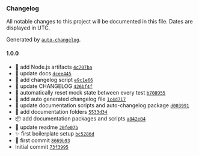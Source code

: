 ### Changelog

All notable changes to this project will be documented in this file. Dates are displayed in UTC.

Generated by [`auto-changelog`](https://github.com/CookPete/auto-changelog).

#### 1.0.0

- 🙈 add Node.js artifacts [`4c707ba`](https://github.com/franciscomesa/typescript-boilerplate/commit/4c707baa5908441c93434eb2d9cf28ea488dc800)
- 📝 update docs [`dcee445`](https://github.com/franciscomesa/typescript-boilerplate/commit/dcee4456072e7c1ab859885d7f4dd528826a180d)
- 🔨 add changelog script [`e9c1e66`](https://github.com/franciscomesa/typescript-boilerplate/commit/e9c1e668bd1ae9be216dcf2188c1e76acdf14964)
- 📝 update CHANGELOG [`426bf4f`](https://github.com/franciscomesa/typescript-boilerplate/commit/426bf4f772d88d22acc7ee60ea23744d448a51e7)
- 🔧 automatically reset mock state between every test [`b708955`](https://github.com/franciscomesa/typescript-boilerplate/commit/b708955028bbbb449cd650aea61bd7d0d33209fd)
- 📝 add auto generated changelog file [`1c4d717`](https://github.com/franciscomesa/typescript-boilerplate/commit/1c4d717fec6cebe21cbfdd83cf712b3e12d00f7d)
- 📝 update documentation scripts and auto-changelog package [`d003991`](https://github.com/franciscomesa/typescript-boilerplate/commit/d00399123987c4e766482c5d4d8e1dba90e6a38c)
- 🙈 add documentation folders [`5533d34`](https://github.com/franciscomesa/typescript-boilerplate/commit/5533d34468409254f08278fdf3aab4bb9773341b)
- 📦️ add documentation packages and scripts [`a842e04`](https://github.com/franciscomesa/typescript-boilerplate/commit/a842e043dca75d41c5a177525239a6b3cc350f0f)
- 📝 update readme [`20fe07b`](https://github.com/franciscomesa/typescript-boilerplate/commit/20fe07bf066bd0c232b5566c61acc9e2859f0dbf)
- ✨ first boilerplate setup [`bc5286d`](https://github.com/franciscomesa/typescript-boilerplate/commit/bc5286de08ce7bd6c1c9ad8c5d2a2b325046615b)
- 🎉 first commit [`8669b93`](https://github.com/franciscomesa/typescript-boilerplate/commit/8669b93200bc27880757bc850d2e4b25fb18284a)
- Initial commit [`73f3995`](https://github.com/franciscomesa/typescript-boilerplate/commit/73f39955c9848124dff17cfa2e821f7a7cd44f6a)
